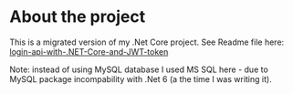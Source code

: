 # About the project
 This is a migrated version of my .Net Core project. See Readme file here:
[login-api-with-.NET-Core-and-JWT-token](https://github.com/btk44/login-api-with-.NET-Core-and-JWT-token)

Note: instead of using MySQL database I used MS SQL here - due to MySQL package incompability with .Net 6 (a the time I was writing it).
